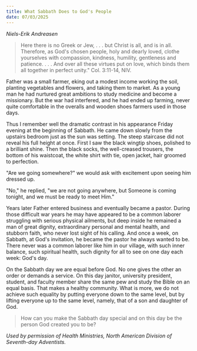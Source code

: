 ```yaml
---
title: What Sabbath Does to God's People
date: 07/03/2025
---
```


_Niels-Erik Andreasen_

> <p></p>
> Here there is no Greek or Jew, . . . but Christ is all, and is in all. Therefore, as God's chosen people, holy and dearly loved, clothe yourselves with compassion, kindness, humility, gentleness and patience. . . . And over all these virtues put on love, which binds them all together in perfect unity." Col. 3:11-14, NIV.

Father was a small farmer, eking out a modest income working the soil, planting vegetables and flowers, and taking them to market. As a young man he had nurtured great ambitions to study medicine and become a missionary. But the war had interfered, and he had ended up farming, never quite comfortable in the overalls and wooden shoes farmers used in those days.

Thus I remember well the dramatic contrast in his appearance Friday evening at the beginning of Sabbath. He came down slowly from the upstairs bedroom just as the sun was setting. The steep staircase did not reveal his full height at once. First I saw the black wingtip shoes, polished to a brilliant shine. Then the black socks, the well-creased trousers, the bottom of his waistcoat, the white shirt with tie, open jacket, hair groomed to perfection.

"Are we going somewhere?" we would ask with excitement upon seeing him dressed up.

"No," he replied, "we are not going anywhere, but Someone is coming tonight, and we must be ready to meet Him."

Years later Father entered business and eventually became a pastor. During those difficult war years he may have appeared to be a common laborer struggling with serious physical ailments, but deep inside he remained a man of great dignity, extraordinary personal and mental health, and stubborn faith, who never lost sight of his calling. And once a week, on Sabbath, at God's invitation, he became the pastor he always wanted to be. There never was a common laborer like him in our village, with such inner balance, such spiritual health, such dignity for all to see on one day each week: God's day.

On the Sabbath day we are equal before God. No one gives the other an order or demands a service. On this day janitor, university president, student, and faculty member share the same pew and study the Bible on an equal basis. That makes a healthy community. What is more, we do not achieve such equality by putting everyone down to the same level, but by lifting everyone up to the same level, namely, that of a son and daughter of God.

> <callout></callout>
> How can you make the Sabbath day special and on this day be the person God created you to be?

_Used by permission of Health Ministries, North American Division of Seventh-day Adventists._
